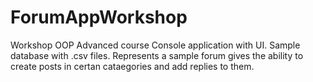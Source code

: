 # ForumAppWorkshop
Workshop OOP Advanced course
Console application with UI. Sample database with .csv files.
Represents a sample forum gives the ability to create posts in certan cataegories and add replies to them.
